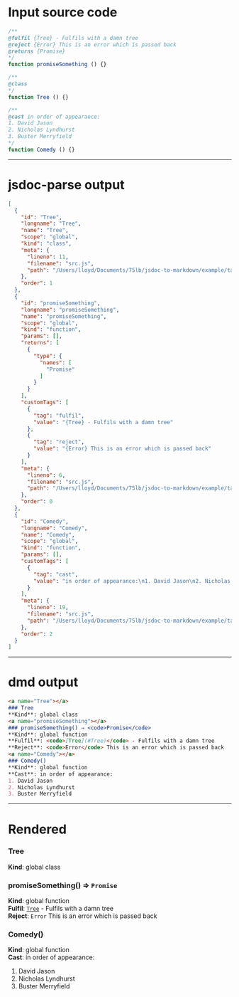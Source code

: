 # Input source code
```js
/**
@fulfil {Tree} - Fulfils with a damn tree
@reject {Error} This is an error which is passed back
@returns {Promise}
*/
function promiseSomething () {}

/**
@class
*/
function Tree () {}

/**
@cast in order of appearance:
1. David Jason
2. Nicholas Lyndhurst
3. Buster Merryfield
*/
function Comedy () {}

```

* * * 

# jsdoc-parse output
```json
[
  {
    "id": "Tree",
    "longname": "Tree",
    "name": "Tree",
    "scope": "global",
    "kind": "class",
    "meta": {
      "lineno": 11,
      "filename": "src.js",
      "path": "/Users/lloyd/Documents/75lb/jsdoc-to-markdown/example/tags/custom tags (e.g. @fulfil, @reject)"
    },
    "order": 1
  },
  {
    "id": "promiseSomething",
    "longname": "promiseSomething",
    "name": "promiseSomething",
    "scope": "global",
    "kind": "function",
    "params": [],
    "returns": [
      {
        "type": {
          "names": [
            "Promise"
          ]
        }
      }
    ],
    "customTags": [
      {
        "tag": "fulfil",
        "value": "{Tree} - Fulfils with a damn tree"
      },
      {
        "tag": "reject",
        "value": "{Error} This is an error which is passed back"
      }
    ],
    "meta": {
      "lineno": 6,
      "filename": "src.js",
      "path": "/Users/lloyd/Documents/75lb/jsdoc-to-markdown/example/tags/custom tags (e.g. @fulfil, @reject)"
    },
    "order": 0
  },
  {
    "id": "Comedy",
    "longname": "Comedy",
    "name": "Comedy",
    "scope": "global",
    "kind": "function",
    "params": [],
    "customTags": [
      {
        "tag": "cast",
        "value": "in order of appearance:\n1. David Jason\n2. Nicholas Lyndhurst\n3. Buster Merryfield"
      }
    ],
    "meta": {
      "lineno": 19,
      "filename": "src.js",
      "path": "/Users/lloyd/Documents/75lb/jsdoc-to-markdown/example/tags/custom tags (e.g. @fulfil, @reject)"
    },
    "order": 2
  }
]
```

* * * 

# dmd output
```markdown
<a name="Tree"></a>
### Tree
**Kind**: global class  
<a name="promiseSomething"></a>
### promiseSomething() ⇒ <code>Promise</code>
**Kind**: global function  
**Fulfil**: <code>[Tree](#Tree)</code> - Fulfils with a damn tree  
**Reject**: <code>Error</code> This is an error which is passed back  
<a name="Comedy"></a>
### Comedy()
**Kind**: global function  
**Cast**: in order of appearance:
1. David Jason
2. Nicholas Lyndhurst
3. Buster Merryfield  
```

* * * 

# Rendered
<a name="Tree"></a>
### Tree
**Kind**: global class  
<a name="promiseSomething"></a>
### promiseSomething() ⇒ <code>Promise</code>
**Kind**: global function  
**Fulfil**: <code>[Tree](#Tree)</code> - Fulfils with a damn tree  
**Reject**: <code>Error</code> This is an error which is passed back  
<a name="Comedy"></a>
### Comedy()
**Kind**: global function  
**Cast**: in order of appearance:
1. David Jason
2. Nicholas Lyndhurst
3. Buster Merryfield  
